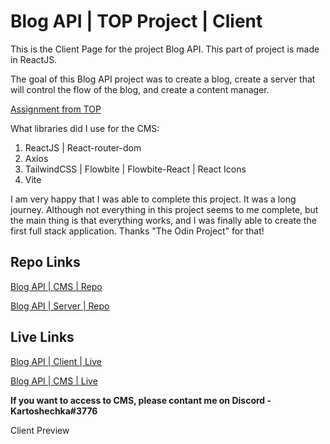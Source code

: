 # Blog API | TOP Project | Client

This is the Client Page for the project Blog API.
This part of project is made in ReactJS.

The goal of this Blog API project was to create a blog, create a server that will control the flow of the blog, and create a content manager.

[Assignment from TOP](https://www.theodinproject.com/lessons/nodejs-blog-api)

What libraries did I use for the CMS:

1. ReactJS | React-router-dom
2. Axios
3. TailwindCSS | Flowbite | Flowbite-React | React Icons
4. Vite

I am very happy that I was able to complete this project. It was a long journey. Although not everything in this project seems to me complete, but the main thing is that everything works, and I was finally able to create the first full stack application. Thanks "The Odin Project" for that!

## Repo Links

[Blog API | CMS | Repo](https://github.com/Kartohan/Blog-API-TOP-CMS)<br/>

[Blog API | Server | Repo](https://github.com/Kartohan/Blog-API-TOP-Server)<br/>

## Live Links

[Blog API | Client | Live](https://blog-api-top-client-production.up.railway.app)<br/>

[Blog API | CMS | Live](https://blog-api-top-cms-production.up.railway.app)<br/>

**If you want to access to CMS, please contant me on Discord - Kartoshechka#3776**

Client Preview
